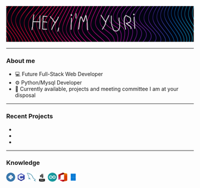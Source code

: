 <img src="https://github.com/YuriHenriqueRezende/Projects/blob/main/other/logo.jpg" alt="header">

  ---

### About me

- 💻 Future Full-Stack Web Developer
- ⚙ Python/Mysql Developer
- 💬 Currently available, projects and meeting committee I am at your disposal

 ---

### Recent Projects

-
-
-

---

### Knowledge
<p align="left">
  <img src="https://github.com/YuriHenriqueRezende/Projects/blob/main/other/python.svg" alt="python" width="24" height="24"/>
  <img src="https://github.com/YuriHenriqueRezende/Projects/blob/main/other/c.svg" alt="c" width="24" height="24"/>
  <img src="https://github.com/YuriHenriqueRezende/Projects/blob/main/other/mysql.svg" alt="mysql" width="24" height="24"/>
  <img src="https://github.com/YuriHenriqueRezende/Projects/blob/main/other/django.jpg" alt="django" width="24" height="24"/>
  <img src="https://github.com/YuriHenriqueRezende/Projects/blob/main/other/Arduino.svg" alt="Arduino" width="24" height="24"/>
  <img src="https://github.com/YuriHenriqueRezende/Projects/blob/main/other/Office Icon.svg" alt="Office Icon" width="24" height="24"/>
  <img src="https://github.com/YuriHenriqueRezende/Projects/blob/main/other/Windows 11.svg" alt="Windows 11" width="24" height="24"/>
  

  





</p>
